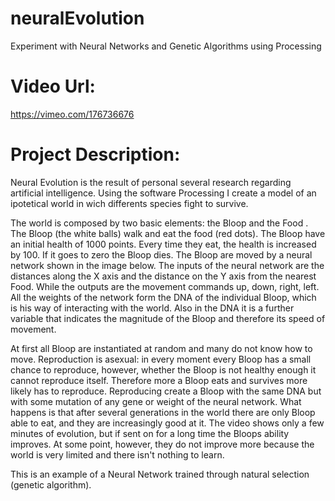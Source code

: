 # neuralEvolution
Experiment with Neural Networks and Genetic Algorithms using Processing

# Video Url:
https://vimeo.com/176736676

# Project Description:

Neural Evolution is the result of personal several research regarding artificial intelligence. Using the software Processing I create a model of an ipotetical world in wich differents species fight to survive. 

The world is composed by two basic elements: the Bloop and the Food . The Bloop (the white balls) walk and eat the food (red dots). The Bloop have an initial health of 1000 points. Every time they eat, the health is increased by 100. If it goes to zero the Bloop dies. The Bloop are moved by a neural network shown in the image below. The inputs of the neural network are the distances along the X axis and the distance on the Y axis from the nearest Food. While the outputs are the movement commands up, down, right, left. All the weights of the network form the DNA of the individual Bloop, which is his way of interacting with the world. Also in the DNA it is a further variable that indicates the magnitude of the Bloop and therefore its speed of movement. 

At first all Bloop are instantiated at random and many do not know how to move. Reproduction is asexual: in every moment every Bloop has a small chance to reproduce, however, whether the Bloop is not healthy enough it cannot reproduce itself. Therefore more a Bloop eats and survives more likely has to reproduce. Reproducing create a Bloop with the same DNA but with some mutation of any gene or weight of the neural network. What happens is that after several generations in the world there are only Bloop able to eat, and they are increasingly good at it. The video shows only a few minutes of evolution, but if sent on for a long time the Bloops ability improves. At some point, however, they do not improve more because the world is very limited and there isn't nothing to learn. 

This is an example of a Neural Network trained through natural selection (genetic algorithm).
